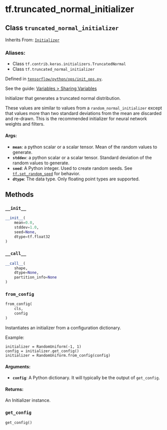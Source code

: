 <div itemscope itemtype="http://developers.google.com/ReferenceObject">
<meta itemprop="name" content="tf.truncated_normal_initializer" />
<meta itemprop="property" content="__call__"/>
<meta itemprop="property" content="__init__"/>
<meta itemprop="property" content="from_config"/>
<meta itemprop="property" content="get_config"/>
</div>

# tf.truncated_normal_initializer

## Class `truncated_normal_initializer`

Inherits From: [`Initializer`](../tf/contrib/keras/initializers/Initializer.md)

### Aliases:

* Class `tf.contrib.keras.initializers.TruncatedNormal`
* Class `tf.truncated_normal_initializer`



Defined in [`tensorflow/python/ops/init_ops.py`](https://www.tensorflow.org/code/tensorflow/python/ops/init_ops.py).

See the guide: [Variables > Sharing Variables](../../../api_guides/python/state_ops.md#Sharing_Variables)

Initializer that generates a truncated normal distribution.

These values are similar to values from a `random_normal_initializer`
except that values more than two standard deviations from the mean
are discarded and re-drawn. This is the recommended initializer for
neural network weights and filters.

#### Args:

* <b>`mean`</b>: a python scalar or a scalar tensor. Mean of the random values
    to generate.
* <b>`stddev`</b>: a python scalar or a scalar tensor. Standard deviation of the
    random values to generate.
* <b>`seed`</b>: A Python integer. Used to create random seeds. See
    [`tf.set_random_seed`](../tf/set_random_seed.md)
    for behavior.
* <b>`dtype`</b>: The data type. Only floating point types are supported.

## Methods

<h3 id="__init__"><code>__init__</code></h3>

``` python
__init__(
    mean=0.0,
    stddev=1.0,
    seed=None,
    dtype=tf.float32
)
```



<h3 id="__call__"><code>__call__</code></h3>

``` python
__call__(
    shape,
    dtype=None,
    partition_info=None
)
```



<h3 id="from_config"><code>from_config</code></h3>

``` python
from_config(
    cls,
    config
)
```

Instantiates an initializer from a configuration dictionary.

Example:

```
initializer = RandomUniform(-1, 1)
config = initializer.get_config()
initializer = RandomUniform.from_config(config)
```

#### Arguments:

* <b>`config`</b>: A Python dictionary.
    It will typically be the output of `get_config`.


#### Returns:

  An Initializer instance.

<h3 id="get_config"><code>get_config</code></h3>

``` python
get_config()
```





